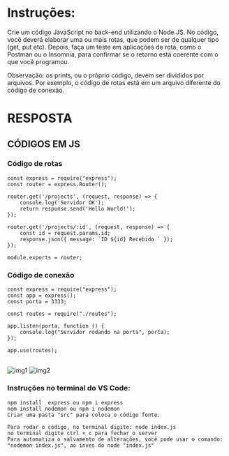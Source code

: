# Instruções:

Crie um código JavaScript no back-end utilizando o Node.JS. No código, você deverá elaborar uma ou mais rotas, que podem ser de qualquer tipo (get, put etc). Depois, faça um teste em aplicações de rota, como o Postman ou o Insomnia, para confirmar se o retorno está coerente com o que você programou.

Observação: os prints, ou o próprio código, devem ser divididos por arquivos. Por exemplo, o código de rotas está em um arquivo diferente do código de conexão.

# RESPOSTA

## CÓDIGOS EM JS

### Código de rotas

```JS
const express = require("express");
const router = express.Router();

router.get('/projects', (request, response) => {
    console.log('Servidor OK');
    return response.send('Hello World!');
});

router.get('/projects/:id', (request, response) => {
    const id = request.params.id;
    response.json({ message: `ID ${id} Recebido ` });
});

module.exports = router;
```

### Código de conexão
```JS
const express = require("express");
const app = express();
const porta = 3333;

const routes = require("./routes");

app.listen(porta, function () {
    console.log("Servidor rodando na porta", porta);
});

app.use(routes);
```
##
![img1](https://github.com/jedsonjhones/Softex-Backend/assets/39849707/13eef14f-ca11-4914-8db7-382e6206203e)
![img2](https://github.com/jedsonjhones/Softex-Backend/assets/39849707/ad2f3c70-87a9-421d-b1c7-ba70bcafa706)
### Instruções no terminal do VS Code:
```
npm install  express ou npm i express
nom install nodemon ou npm i nodemon
Criar uma pasta "src" para coloca o código fonte.

Para rodar o código, no terminal digite: node index.js
no terminal digite ctrl + c para fechar o server
Para automatiza o salvamento de alterações, você pode usar o comando: "nodemon index.js", ao inves do node "index.js"
```


